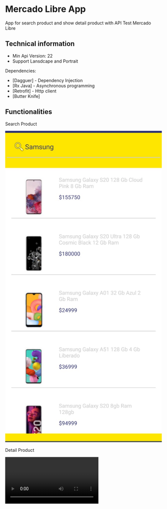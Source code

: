 # Mercado Libre App

App for search product and show detail product with API Test Mercado Libre

## Technical information

  - Min Api Version: 22
  - Support Lansdcape and Portrait


Dependencies:

* [Dagguer] - Dependency Injection
* [Rx Java] - Asynchronous programming
* [Retrofit] - Http client
* [Butter Knife] 

## Functionalities

Search Product

![ScreenShot](searchProduct.png)

Detail Product

![ScreenShote](detailProduct.mp4)

